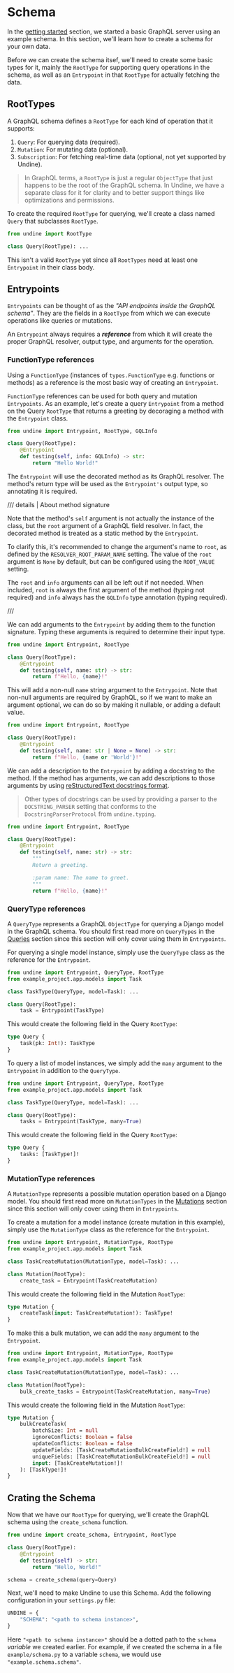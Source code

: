 # Schema

In the [getting started](getting-started.md) section, we started a basic GraphQL server using an
example schema. In this section, we'll learn how to create a schema for your own data.

Before we can create the schema itsef, we'll need to create some basic types for it,
mainly the `RootType` for supporting query operations in the schema, as well as
an `Entrypoint` in that `RootType` for actually fetching the data.

## RootTypes

A GraphQL schema defines a `RootType` for each kind of operation that it supports:

1. `Query`: For querying data (required).
2. `Mutation`: For mutating data (optional).
3. `Subscription`: For fetching real-time data (optional, not yet supported by Undine).

> In GraphQL terms, a `RootType` is just a regular `ObjectType` that just happens
> to be the root of the GraphQL schema. In Undine, we have a separate class for it
> for clarity and to better support things like optimizations and permissions.

To create the required `RootType` for querying, we'll create a class named `Query`
that subclasses `RootType`.

```python
from undine import RootType

class Query(RootType): ...
```

This isn't a valid `RootType` yet since all `RootTypes` need at least
one `Entrypoint` in their class body.

## Entrypoints

`Entrypoints` can be thought of as the _"API endpoints inside the GraphQL schema"_.
They are the fields in a `RootType` from which we can execute operations like queries
or mutations.

An `Entrypoint` always requires a _**reference**_ from which it will create the
proper GraphQL resolver, output type, and arguments for the operation.

### FunctionType references

Using a `FunctionType` (instances of `types.FunctionType` e.g. functions or methods)
as a reference is the most basic way of creating an `Entrypoint`.

`FunctionType` references can be used for both query and mutation `Entrypoints`.
As an example, let's create a query `Entrypoint` from a method on the Query `RootType`
that returns a greeting by decoraging a method with the `Entrypoint` class.

```python
from undine import Entrypoint, RootType, GQLInfo

class Query(RootType):
    @Entrypoint
    def testing(self, info: GQLInfo) -> str:
        return "Hello World!"
```

The `Entrypoint` will use the decorated method as its GraphQL resolver.
The method's return type will be used as the `Entrypoint's` output type, so annotating it is required.

/// details | About method signature

Note that the method's `self` argument is not actually the instance of the class, but the `root` argument
of a GraphQL field resolver. In fact, the decorated method is treated as a static method by the `Entrypoint`.

To clarify this, it's recommended to change the argument's name to `root`, as defined by the
`RESOLVER_ROOT_PARAM_NAME` setting. The value of the `root` argument is `None` by default,
but can be configured using the `ROOT_VALUE` setting.

The `root` and `info` arguments can all be left out if not needed.
When included, `root` is always the first argument of the method (typing not required) and `info`
always has the `GQLInfo` type annotation (typing required).

///

We can add arguments to the `Entrypoint` by adding them to the function signature.
Typing these arguments is required to determine their input type.

```python
from undine import Entrypoint, RootType

class Query(RootType):
    @Entrypoint
    def testing(self, name: str) -> str:
        return f"Hello, {name}!"
```

This will add a non-null `name` string argument to the `Entrypoint`.
Note that non-null arguments are required by GraphQL, so if we want to make an argument
optional, we can do so by making it nullable, or adding a default value.

```python
from undine import Entrypoint, RootType

class Query(RootType):
    @Entrypoint
    def testing(self, name: str | None = None) -> str:
        return f"Hello, {name or 'World'}!"
```

We can add a description to the `Entrypoint` by adding a docstring to the method.
If the method has arguments, we can add descriptions to those arguments by using
[reStructuredText docstrings format](https://peps.python.org/pep-0287/).

> Other types of docstrings can be used by providing a parser to the `DOCSTRING_PARSER` setting
> that conforms to the `DocstringParserProtocol` from `undine.typing`.

```python
from undine import Entrypoint, RootType

class Query(RootType):
    @Entrypoint
    def testing(self, name: str) -> str:
        """
        Return a greeting.

        :param name: The name to greet.
        """
        return f"Hello, {name}!"
```

### QueryType references

A `QueryType` represents a GraphQL `ObjectType` for querying a Django model
in the GraphQL schema. You should first read more on `QueryTypes` in the [Queries](queries.md) section
since this section will only cover using them in `Entrypoints`.

For querying a single model instance, simply use the `QueryType` class
as the reference for the `Entrypoint`.

```python
from undine import Entrypoint, QueryType, RootType
from example_project.app.models import Task

class TaskType(QueryType, model=Task): ...

class Query(RootType):
    task = Entrypoint(TaskType)
```

This would create the following field in the Query `RootType`:

```graphql
type Query {
    task(pk: Int!): TaskType
}
```

To query a list of model instances, we simply add the `many` argument
to the `Entrypoint` in addition to the `QueryType`.

```python
from undine import Entrypoint, QueryType, RootType
from example_project.app.models import Task

class TaskType(QueryType, model=Task): ...

class Query(RootType):
    tasks = Entrypoint(TaskType, many=True)
```

This would create the following field in the Query `RootType`:

```graphql
type Query {
    tasks: [TaskType!]!
}
```

### MutationType references

A `MutationType` represents a possible mutation operation based on a Django model.
You should first read more on `MutationTypes` in the [Mutations](mutations.md) section
since this section will only cover using them in `Entrypoints`.

To create a mutation for a model instance (create mutation in this example),
simply use the `MutationType` class as the reference for the `Entrypoint`.

```python
from undine import Entrypoint, MutationType, RootType
from example_project.app.models import Task

class TaskCreateMutation(MutationType, model=Task): ...

class Mutation(RootType):
    create_task = Entrypoint(TaskCreateMutation)
```

This would create the following field in the Mutation `RootType`:

```graphql
type Mutation {
    createTask(input: TaskCreateMutation!): TaskType!
}
```

To make this a bulk mutation, we can add the `many` argument to the `Entrypoint`.

```python
from undine import Entrypoint, MutationType, RootType
from example_project.app.models import Task

class TaskCreateMutation(MutationType, model=Task): ...

class Mutation(RootType):
    bulk_create_tasks = Entrypoint(TaskCreateMutation, many=True)
```

This would create the following field in the Mutation `RootType`:

```graphql
type Mutation {
    bulkCreateTask(
        batchSize: Int = null
        ignoreConflicts: Boolean = false
        updateConflicts: Boolean = false
        updateFields: [TaskCreateMutationBulkCreateField!] = null
        uniqueFields: [TaskCreateMutationBulkCreateField!] = null
        input: [TaskCreateMutation!]!
    ): [TaskType!]!
}
```

## Crating the Schema

Now that we have our `RootType` for querying, we'll create
the GraphQL schema using the `create_schema` function.

```python
from undine import create_schema, Entrypoint, RootType

class Query(RootType):
    @Entrypoint
    def testing(self) -> str:
        return "Hello, World!"

schema = create_schema(query=Query)
```

Next, we'll need to make Undine to use this Schema.
Add the following configuration in your `settings.py` file:

```python
UNDINE = {
    "SCHEMA": "<path to schema instance>",
}
```

Here `"<path to schema instance>"` should be a dotted path to the `schema` _variable_
we created earlier. For example, if we created the schema in a file `example/schema.py`
to a variable `schema`, we would use `"example.schema.schema"`.

